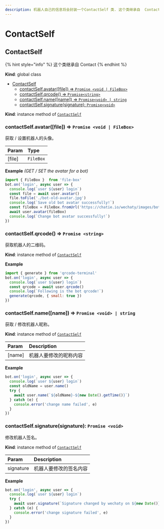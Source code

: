 ```yaml
---
description: 机器人自己的信息将会封装一个ContactSelf 类. 这个类继承自  Contact
---
```


# ContactSelf

## ContactSelf

{% hint style="info" %}
这个类继承自 Contact
{% endhint %}

**Kind**: global class

* [ContactSelf](contact-self.md#contactself)
  * [contactSelf.avatar\(\[file\]\) ⇒ `Promise <void | FileBox>`](contact-self.md#contactselfavatarfile-⇒-promise)
  * [contactSelf.qrcode\(\) ⇒ `Promise<string>`](contact-self.md#contactselfqrcode-⇒-promisestring)
  * [contactSelf.name\(\[name\]\) ⇒ `Promise<void> | string`](contact-self.md#contactselfname-⇒-promisestring)
  * [contactSelf.signature\(signature\): `Promise<void>`](contact-self.md#contactselfsignaturesignature-promisevoid)

**Kind**: instance method of [`ContactSelf`](contact-self.md)

### contactSelf.avatar\(\[file\]\) ⇒ `Promise <void | FileBox>`

获取 / 设置机器人的头像。

| Param | Type |
| :--- | :--- |
| [file] | `FileBox` |

**Example** _\(GET / SET the avatar for a bot\)_

```javascript
import { FileBox }  from 'file-box'
bot.on('login', async user => {
  console.log(`user ${user} login`)
  const file = await user.avatar()
  file.toFile('./bot-old-avatar.jpg')
  console.log(`Save old bot avatar successfully!`)
  const fileBox = FileBox.fromUrl('https://chatie.io/wechaty/images/bot-qr-code.png')
  await user.avatar(fileBox)
  console.log(`Change bot avatar successfully!`)
})
```

### contactSelf.qrcode\(\) ⇒ `Promise <string>`

获取机器人的二维码。

**Kind**: instance method of [`ContactSelf`](contact-self.md#contactself) 

**Example**

```javascript
import { generate } from 'qrcode-terminal'
bot.on('login', async user => {
  console.log(`user ${user} login`)
  const qrcode = await user.qrcode()
  console.log(`Following is the bot qrcode!`)
  generate(qrcode, { small: true })
})
```

### contactSelf.name\(\[name\]\) ⇒ `Promise <void> | string`

获取 / 修改机器人昵称。

**Kind**: instance method of [`ContactSelf`](contact-self.md#contactself)

| Param | Description |
| :--- | :--- |
| [name] | 机器人要修改的昵称内容 |

**Example**

```javascript
bot.on('login', async user => {
  console.log(`user ${user} login`)
  const oldName = user.name()
  try {
    await user.name(`${oldName}-${new Date().getTime()}`)
  } catch (e) {
    console.error('change name failed', e)
  }
})
```

### contactSelf.signature\(signature\): `Promise <void>`

修改机器人签名。

**Kind**: instance method of [`ContactSelf`](contact-self.md#contactself)

| Param | Description |
| :--- | :--- |
| signature | 机器人要修改的签名内容 |

**Example**

```javascript
bot.on('login', async user => {
  console.log(`user ${user} login`)
  try {
    await user.signature(`Signature changed by wechaty on ${new Date()}`)
  } catch (e) {
    console.error('change signature failed', e)
  }
})
```

